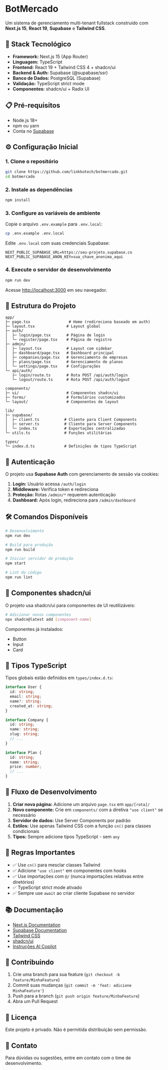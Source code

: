 # BotMercado

Um sistema de gerenciamento multi-tenant fullstack construído com **Next.js 15**, **React 19**, **Supabase** e **Tailwind CSS**.

## 🚀 Stack Tecnológico

- **Framework:** Next.js 15 (App Router)
- **Linguagem:** TypeScript
- **Frontend:** React 19 + Tailwind CSS 4 + shadcn/ui
- **Backend & Auth:** Supabase (@supabase/ssr)
- **Banco de Dados:** PostgreSQL (Supabase)
- **Validação:** TypeScript strict mode
- **Componentes:** shadcn/ui + Radix UI

## 📋 Pré-requisitos

- Node.js 18+ 
- npm ou yarn
- Conta no [Supabase](https://supabase.com)

## ⚙️ Configuração Inicial

### 1. Clone o repositório

```bash
git clone https://github.com/linkkotech/botmercado.git
cd botmercado
```

### 2. Instale as dependências

```bash
npm install
```

### 3. Configure as variáveis de ambiente

Copie o arquivo `.env.example` para `.env.local`:

```bash
cp .env.example .env.local
```

Edite `.env.local` com suas credenciais Supabase:

```env
NEXT_PUBLIC_SUPABASE_URL=https://seu-projeto.supabase.co
NEXT_PUBLIC_SUPABASE_ANON_KEY=sua_chave_anonima_aqui
```

### 4. Execute o servidor de desenvolvimento

```bash
npm run dev
```

Acesse [http://localhost:3000](http://localhost:3000) em seu navegador.

## 📁 Estrutura do Projeto

```
app/
├─ page.tsx                 # Home (redireciona baseado em auth)
├─ layout.tsx              # Layout global
├─ auth/
│  ├─ login/page.tsx       # Página de login
│  └─ register/page.tsx    # Página de registro
├─ admin/
│  ├─ layout.tsx           # Layout com sidebar
│  ├─ dashboard/page.tsx   # Dashboard principal
│  ├─ companies/page.tsx   # Gerenciamento de empresas
│  ├─ plans/page.tsx       # Gerenciamento de planos
│  └─ settings/page.tsx    # Configurações
└─ api/auth/
   ├─ login/route.ts       # Rota POST /api/auth/login
   └─ logout/route.ts      # Rota POST /api/auth/logout

components/
├─ ui/                     # Componentes shadcn/ui
├─ forms/                  # Formulários customizados
└─ layout/                 # Componentes de layout

lib/
├─ supabase/
│  ├─ client.ts           # Cliente para Client Components
│  ├─ server.ts           # Cliente para Server Components
│  └─ index.ts            # Exportações centralizadas
└─ utils.ts               # Funções utilitárias

types/
└─ index.d.ts             # Definições de tipos TypeScript
```

## 🔐 Autenticação

O projeto usa **Supabase Auth** com gerenciamento de sessão via cookies:

1. **Login:** Usuário acessa `/auth/login` 
2. **Middleware:** Verifica token e redireciona
3. **Proteção:** Rotas `/admin/*` requerem autenticação
4. **Dashboard:** Após login, redireciona para `/admin/dashboard`

## 🛠️ Comandos Disponíveis

```bash
# Desenvolvimento
npm run dev

# Build para produção
npm run build

# Iniciar servidor de produção
npm start

# Lint do código
npm run lint
```

## 🎨 Componentes shadcn/ui

O projeto usa shadcn/ui para componentes de UI reutilizáveis:

```bash
# Adicionar novos componentes
npx shadcn@latest add [component-name]
```

Componentes já instalados:
- Button
- Input
- Card

## 📝 Tipos TypeScript

Tipos globais estão definidos em `types/index.d.ts`:

```typescript
interface User {
  id: string;
  email: string;
  name?: string;
  created_at: string;
}

interface Company {
  id: string;
  name: string;
  slug: string;
  // ...
}

interface Plan {
  id: string;
  name: string;
  price: number;
  // ...
}
```

## 🔄 Fluxo de Desenvolvimento

1. **Criar nova página:** Adicione um arquivo `page.tsx` em `app/[rota]/`
2. **Novo componente:** Crie em `components/` com a diretiva `"use client"` se necessário
3. **Servidor de dados:** Use Server Components por padrão
4. **Estilos:** Use apenas Tailwind CSS com a função `cn()` para classes condicionais
5. **Tipos:** Sempre adicione tipos TypeScript - sem `any`

## 🚨 Regras Importantes

- ✅ Use `cn()` para mesclar classes Tailwind
- ✅ Adicione `"use client"` em componentes com hooks
- ✅ Use importações com `@/` (nunca importações relativas entre diretórios)
- ✅ TypeScript strict mode ativado
- ✅ Sempre use `await` ao criar cliente Supabase no servidor

## 📚 Documentação

- [Next.js Documentation](https://nextjs.org/docs)
- [Supabase Documentation](https://supabase.com/docs)
- [Tailwind CSS](https://tailwindcss.com)
- [shadcn/ui](https://ui.shadcn.com)
- [Instruções AI Copilot](./.github/copilot-instructions.md)

## 🤝 Contribuindo

1. Crie uma branch para sua feature (`git checkout -b feature/MinhaFeature`)
2. Commit suas mudanças (`git commit -m 'feat: adicione MinhaFeature'`)
3. Push para a branch (`git push origin feature/MinhaFeature`)
4. Abra um Pull Request

## 📄 Licença

Este projeto é privado. Não é permitida distribuição sem permissão.

## 📧 Contato

Para dúvidas ou sugestões, entre em contato com o time de desenvolvimento.
